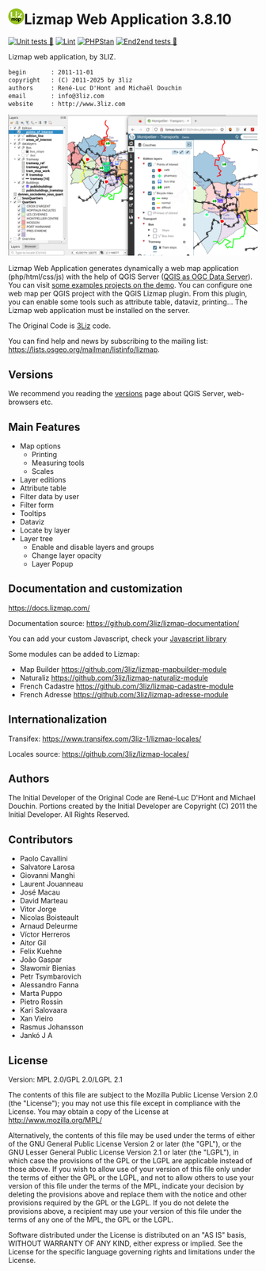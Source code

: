 # [![logo](icon.png "3Liz")][3liz]Lizmap Web Application 3.8.10

[![Unit tests 🎳](https://github.com/3liz/lizmap-web-client/actions/workflows/tests.yml/badge.svg)](https://github.com/3liz/lizmap-web-client/actions/workflows/tests.yml)
[![Lint](https://github.com/3liz/lizmap-web-client/actions/workflows/lint.yml/badge.svg)](https://github.com/3liz/lizmap-web-client/actions/workflows/lint.yml)
[![PHPStan](https://github.com/3liz/lizmap-web-client/actions/workflows/php-stan.yml/badge.svg)](https://github.com/3liz/lizmap-web-client/actions/workflows/php-stan.yml)
[![End2end tests 🎳](https://github.com/3liz/lizmap-web-client/actions/workflows/e2e_tests.yml/badge.svg)](https://github.com/3liz/lizmap-web-client/actions/workflows/e2e_tests.yml)

Lizmap web application, by 3LIZ.

    begin       : 2011-11-01
    copyright   : (C) 2011-2025 by 3liz
    authors     : René-Luc D'Hont and Michaël Douchin
    email       : info@3liz.com
    website     : http://www.3liz.com

![demo](demo.png "3Liz")

Lizmap Web Application generates dynamically a web map application (php/html/css/js) with the help of QGIS Server ([QGIS as OGC Data Server]).
You can visit [some examples projects on the demo](https://demo.lizmap.com/lizmap/).
You can configure one web map per QGIS project with the QGIS Lizmap plugin. From this plugin, you can enable some
tools such as attribute table, dataviz, printing…
The Lizmap web application must be installed on the server.

The Original Code is [3Liz](https://3liz.com) code.

You can find help and news by subscribing to the mailing list: https://lists.osgeo.org/mailman/listinfo/lizmap.

## Versions

We recommend you reading the [versions](https://github.com/3liz/lizmap-web-client/wiki/Versions) page about QGIS Server,
web-browsers etc.

## Main Features

* Map options
  * Printing
  * Measuring tools
  * Scales
* Layer editions
* Attribute table
* Filter data by user
* Filter form
* Tooltips
* Dataviz
* Locate by layer
* Layer tree
  * Enable and disable layers and groups
  * Change layer opacity
  * Layer Popup

## Documentation and customization

https://docs.lizmap.com/

Documentation source: https://github.com/3liz/lizmap-documentation/

You can add your custom Javascript, check your [Javascript library](https://github.com/3liz/lizmap-javascript-scripts/)

Some modules can be added to Lizmap:
* Map Builder https://github.com/3liz/lizmap-mapbuilder-module
* Naturaliz https://github.com/3liz/lizmap-naturaliz-module
* French Cadastre https://github.com/3liz/lizmap-cadastre-module
* French Adresse https://github.com/3liz/lizmap-adresse-module

## Internationalization

Transifex: https://www.transifex.com/3liz-1/lizmap-locales/

Locales source: https://github.com/3liz/lizmap-locales/

## Authors

The Initial Developer of the Original Code are René-Luc D'Hont and Michael Douchin.
Portions created by the Initial Developer are Copyright (C) 2011 the Initial Developer.
All Rights Reserved.

## Contributors

* Paolo Cavallini
* Salvatore Larosa
* Giovanni Manghi
* Laurent Jouanneau
* José Macau
* David Marteau
* Vitor Jorge
* Nicolas Boisteault
* Arnaud Deleurme
* Víctor Herreros
* Aitor Gil
* Felix Kuehne
* João Gaspar
* Sławomir Bienias
* Petr Tsymbarovich
* Alessandro Fanna
* Marta Puppo
* Pietro Rossin
* Kari Salovaara
* Xan Vieiro
* Rasmus Johansson
* Jankó J A

## License

Version: MPL 2.0/GPL 2.0/LGPL 2.1

The contents of this file are subject to the Mozilla Public License Version 2.0 (the "License"); you may not use this
file except in compliance with the License. You may obtain a copy of the License at http://www.mozilla.org/MPL/

Alternatively, the contents of this file may be used under the terms of either of the GNU General Public License Version
2 or later (the "GPL"), or the GNU Lesser General Public License Version 2.1 or later (the "LGPL"), in which case the
provisions of the GPL or the LGPL are applicable instead of those above. If you wish to allow use of your version of this
file only under the terms of either the GPL or the LGPL, and not to allow others to use your version of this file under
the terms of the MPL, indicate your decision by deleting the provisions above and replace them with the notice and other
provisions required by the GPL or the LGPL. If you do not delete the provisions above, a recipient may use your version
of this file under the terms of any one of the MPL, the GPL or the LGPL.

Software distributed under the License is distributed on an "AS IS" basis, WITHOUT WARRANTY OF ANY KIND, either express
or implied. See the License for the specific language governing rights and limitations under the License.


  [QGIS as OGC Data Server]: https://docs.qgis.org/testing/en/docs/server_manual/index.html
  [3Liz]:https://www.3liz.com
